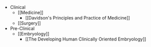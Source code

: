 - Clinical
	- [[Medicine]]
		- [[Davidson's Principles and Practice of Medicine]]
	- [[Surgery]]
- Pre-Clinical
	- [[Embryology]]
		- [[The Developing Human Clinically Oriented Embryology]]